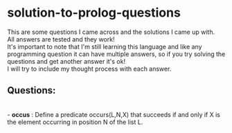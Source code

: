 # solution-to-prolog-questions
This are some questions I came across and the solutions I came up with.<br>
All answers are tested and they work!<br>
It's important to note that I'm still learning this language and like any programming question it can have multiple answers, so if you try solving the questions and get 
another answer it's ok!<br>
I will try to include my thought process with each answer.<br>

<h2>Questions:</h2><br>
- <b>occus</b> : Define a predicate occurs(L,N,X) that succeeds if and only if X is the element occurring in position N of the list L.
